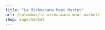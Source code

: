 ```yaml
---
title: "La Michoacana Meat Market"
url: /columbus/la-michoacana-meat-market/
shop: supermarket
---
```

